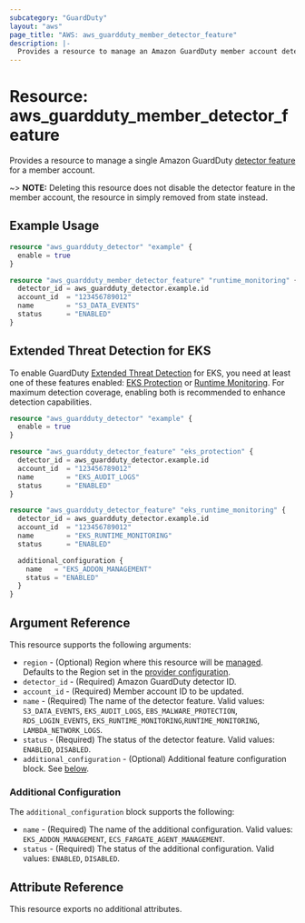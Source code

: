 ```yaml
---
subcategory: "GuardDuty"
layout: "aws"
page_title: "AWS: aws_guardduty_member_detector_feature"
description: |-
  Provides a resource to manage an Amazon GuardDuty member account detector feature
---
```


# Resource: aws_guardduty_member_detector_feature

Provides a resource to manage a single Amazon GuardDuty [detector feature](https://docs.aws.amazon.com/guardduty/latest/ug/guardduty-features-activation-model.html#guardduty-features) for a member account.

~> **NOTE:** Deleting this resource does not disable the detector feature in the member account, the resource in simply removed from state instead.

## Example Usage

```terraform
resource "aws_guardduty_detector" "example" {
  enable = true
}

resource "aws_guardduty_member_detector_feature" "runtime_monitoring" {
  detector_id = aws_guardduty_detector.example.id
  account_id  = "123456789012"
  name        = "S3_DATA_EVENTS"
  status      = "ENABLED"
}
```

## Extended Threat Detection for EKS

To enable GuardDuty [Extended Threat Detection](https://docs.aws.amazon.com/guardduty/latest/ug/guardduty-extended-threat-detection.html) for EKS, you need at least one of these features enabled: [EKS Protection](https://docs.aws.amazon.com/guardduty/latest/ug/kubernetes-protection.html) or [Runtime Monitoring](https://docs.aws.amazon.com/guardduty/latest/ug/runtime-monitoring-configuration.html). For maximum detection coverage, enabling both is recommended to enhance detection capabilities.

```terraform
resource "aws_guardduty_detector" "example" {
  enable = true
}

resource "aws_guardduty_detector_feature" "eks_protection" {
  detector_id = aws_guardduty_detector.example.id
  account_id  = "123456789012"
  name        = "EKS_AUDIT_LOGS"
  status      = "ENABLED"
}

resource "aws_guardduty_detector_feature" "eks_runtime_monitoring" {
  detector_id = aws_guardduty_detector.example.id
  account_id  = "123456789012"
  name        = "EKS_RUNTIME_MONITORING"
  status      = "ENABLED"

  additional_configuration {
    name   = "EKS_ADDON_MANAGEMENT"
    status = "ENABLED"
  }
}
```

## Argument Reference

This resource supports the following arguments:

* `region` - (Optional) Region where this resource will be [managed](https://docs.aws.amazon.com/general/latest/gr/rande.html#regional-endpoints). Defaults to the Region set in the [provider configuration](https://registry.terraform.io/providers/hashicorp/aws/latest/docs#aws-configuration-reference).
* `detector_id` - (Required) Amazon GuardDuty detector ID.
* `account_id` - (Required) Member account ID to be updated.
* `name` - (Required) The name of the detector feature. Valid values: `S3_DATA_EVENTS`, `EKS_AUDIT_LOGS`, `EBS_MALWARE_PROTECTION`, `RDS_LOGIN_EVENTS`, `EKS_RUNTIME_MONITORING`,`RUNTIME_MONITORING`, `LAMBDA_NETWORK_LOGS`.
* `status` - (Required) The status of the detector feature. Valid values: `ENABLED`, `DISABLED`.
* `additional_configuration` - (Optional) Additional feature configuration block. See [below](#additional-configuration).

### Additional Configuration

The `additional_configuration` block supports the following:

* `name` - (Required) The name of the additional configuration. Valid values: `EKS_ADDON_MANAGEMENT`, `ECS_FARGATE_AGENT_MANAGEMENT`.
* `status` - (Required) The status of the additional configuration. Valid values: `ENABLED`, `DISABLED`.

## Attribute Reference

This resource exports no additional attributes.
